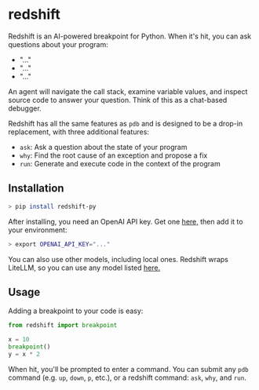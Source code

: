 # redshift

Redshift is an AI-powered breakpoint for Python. When it's hit, you can ask questions about your program:

- "..."
- "..."
- "..."

An agent will navigate the call stack, examine variable values, and inspect source code to answer your question. Think of this as a chat-based debugger.

Redshift has all the same features as `pdb` and is designed to be a drop-in replacement, with three additional features:

- `ask`: Ask a question about the state of your program
- `why`: Find the root cause of an exception and propose a fix
- `run`: Generate and execute code in the context of the program

## Installation

```bash
> pip install redshift-py
```

After installing, you need an OpenAI API key. Get one [here,]() then add it to your environment:

```bash
> export OPENAI_API_KEY="..."
```

You can also use other models, including local ones. Redshift wraps LiteLLM, so you can use any model listed [here.](https://docs.litellm.ai/docs/providers)

## Usage

Adding a breakpoint to your code is easy:

```python
from redshift import breakpoint

x = 10
breakpoint()
y = x * 2
```

When hit, you'll be prompted to enter a command. You can submit any `pdb` command (e.g. `up`, `down`, `p`, etc.), or a redshift command: `ask`, `why`, and `run`.
